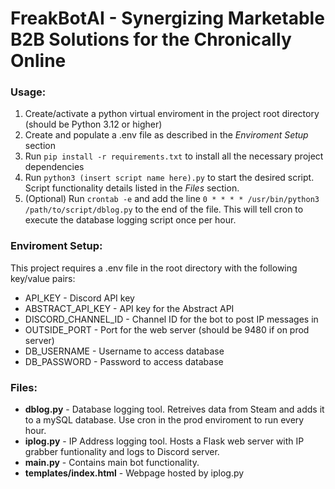 # FreakBotAI - Synergizing Marketable B2B Solutions for the Chronically Online

### Usage:  
1. Create/activate a python virtual enviroment in the project root directory (should be Python 3.12 or higher)
2. Create and populate a .env file as described in the *Enviroment Setup* section
3. Run `pip install -r requirements.txt` to install all the necessary project dependencies
4. Run `python3 (insert script name here).py` to start the desired script. Script functionality details listed in the *Files* section.
5. (Optional) Run `crontab -e` and add the line `0 * * * * /usr/bin/python3 /path/to/script/dblog.py` to the end of the file. This will tell cron to execute the database logging script once per hour.

### Enviroment Setup:
This project requires a .env file in the root directory with the following key/value pairs:  

- API_KEY - Discord API key  
- ABSTRACT_API_KEY - API key for the Abstract API  
- DISCORD_CHANNEL_ID - Channel ID for the bot to post IP messages in  
- OUTSIDE_PORT - Port for the web server (should be 9480 if on prod server)  
- DB_USERNAME - Username to access database  
- DB_PASSWORD - Password to access database  

### Files:  
- **dblog.py** - Database logging tool. Retreives data from Steam and adds it to a mySQL database. Use cron in the prod enviroment to run every hour.
- **iplog.py** - IP Address logging tool. Hosts a Flask web server with IP grabber funtionality and logs to Discord server.
- **main.py** - Contains main bot functionality.
- **templates/index.html** - Webpage hosted by iplog.py

